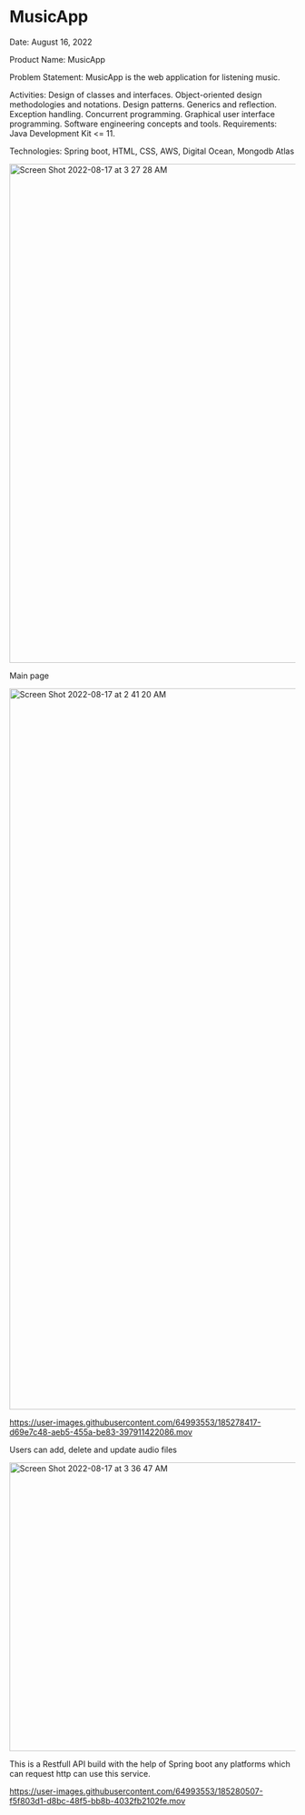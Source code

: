 # MusicApp
Date: August 16, 2022

Product Name: MusicApp

Problem Statement: MusicApp is the web application for listening music.

Activities: Design of classes and interfaces. Object-oriented design methodologies and notations. Design patterns. 
Generics and reflection. Exception handling. Concurrent programming. Graphical user interface programming. Software engineering
concepts and tools. Requirements: Java Development Kit <= 11.

Technologies: Spring boot, HTML, CSS, AWS, Digital Ocean, Mongodb Atlas




<img width="878" alt="Screen Shot 2022-08-17 at 3 27 28 AM" src="https://user-images.githubusercontent.com/64993553/185096917-fd7671ba-2b95-4b7a-9802-8cdcf77a57b8.png">

Main page

<img width="1269" alt="Screen Shot 2022-08-17 at 2 41 20 AM" src="https://user-images.githubusercontent.com/64993553/185091906-1d2a20e7-94b5-423e-a845-9ce15cc87c1b.png">





https://user-images.githubusercontent.com/64993553/185278417-d69e7c48-aeb5-455a-be83-397911422086.mov


Users can add, delete and update audio files

<img width="508" alt="Screen Shot 2022-08-17 at 3 36 47 AM" src="https://user-images.githubusercontent.com/64993553/185098722-d08d0fdb-cc96-419b-8e83-fe90b7a47c6e.png">


This is a Restfull API build with the help of Spring boot any platforms which can request http can use this service.



https://user-images.githubusercontent.com/64993553/185280507-f5f803d1-d8bc-48f5-bb8b-4032fb2102fe.mov

